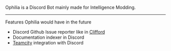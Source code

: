 Ophilia is a Discord Bot mainly made for Intelligence Modding.

<hr/>

Features Ophilia would have in the future
- Discord Github Issue reporter like in [Clifford](https://github.com/SirEndii/Clifford)
- Documentation indexer in Discord
- [Teamcity](https://teamcity.intelligence-moding.de/) integration with Discord
